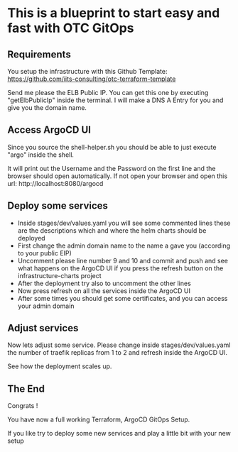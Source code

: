 # This is a blueprint to start easy and fast with OTC GitOps

## Requirements

You setup the infrastructure with this Github Template: https://github.com/iits-consulting/otc-terraform-template

Send me please the ELB Public IP. You can get this one by executing "getElbPublicIp" inside the terminal.
I will make a DNS A Entry for you and give you the domain name.

## Access ArgoCD UI

Since you source the shell-helper.sh you should be able to just execute "argo" inside the shell.

It will print out the Username and the Password on the first line and the browser should open automatically.
If not open your browser and open this url: http://localhost:8080/argocd

## Deploy some services
- Inside stages/dev/values.yaml you will see some commented lines these are the descriptions which and where the helm charts should be deployed
- First change the admin domain name to the name a gave you (according to your public EIP)
- Uncomment please line number 9 and 10 and commit and push and see what happens on the ArgoCD UI if you press the refresh button on the infrastructure-charts project
- After the deployment try also to uncomment the other lines
- Now press refresh on all the services inside the ArgoCD UI
- After some times you should get some certificates, and you can access your admin domain

## Adjust services

Now lets adjust some service. Please change inside stages/dev/values.yaml the number of traefik replicas from 1 to 2 and refresh inside the ArgoCD UI.

See how the deployment scales up.

## The End

Congrats ! 

You have now a full working Terraform, ArgoCD GitOps Setup.

If you like try to deploy some new services and play a little bit with your new setup

